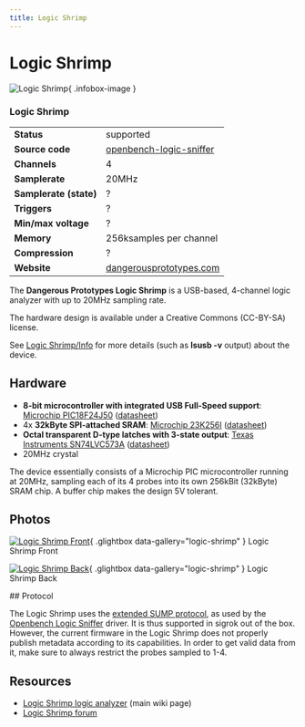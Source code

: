 ```yaml
---
title: Logic Shrimp
---
```


# Logic Shrimp

<div class="infobox" markdown>

![Logic Shrimp](./img/Logic-shrimp-front.jpg){ .infobox-image }

### Logic Shrimp

| | |
|---|---|
| **Status** | supported |
| **Source code** | [openbench-logic-sniffer](https://github.com/OpenTraceLab/OpenTraceCapture/tree/main/src/hardware/openbench-logic-sniffer) |
| **Channels** | 4 |
| **Samplerate** | 20MHz |
| **Samplerate (state)** | ? |
| **Triggers** | ? |
| **Min/max voltage** | ? |
| **Memory** | 256ksamples per channel |
| **Compression** | ? |
| **Website** | [dangerousprototypes.com](http://dangerousprototypes.com/docs/Logic_Shrimp_logic_analyzer) |

</div>

The **Dangerous Prototypes Logic Shrimp** is a USB-based, 4-channel logic analyzer with up to 20MHz sampling rate.

The hardware design is available under a Creative Commons (CC-BY-SA) license.

See [Logic Shrimp/Info](https://sigrok.org/wiki/Logic_Shrimp/Info) for more details (such as **lsusb -v** output) about the device.

## Hardware
- **8-bit microcontroller with integrated USB Full-Speed support**: [Microchip PIC18F24J50](http://www.microchip.com/wwwproducts/Devices.aspx?dDocName=en534039) ([datasheet](http://ww1.microchip.com/downloads/en/DeviceDoc/39931d.pdf))
- 4x **32kByte SPI-attached SRAM**: [Microchip 23K256I](http://www.microchip.com/wwwproducts/Devices.aspx?dDocName=en539039) ([datasheet](http://ww1.microchip.com/downloads/en/DeviceDoc/22100F.pdf))
- **Octal transparent D-type latches with 3-state output**: [Texas Instruments SN74LVC573A](http://www.ti.com/product/sn74lvc573a) ([datasheet](http://www.ti.com/lit/gpn/sn74lvc573a))
- 20MHz crystal

The device essentially consists of a Microchip PIC microcontroller running at 20MHz, sampling each of its 4 probes into its own 256kBit (32kByte) SRAM chip. A buffer chip makes the design 5V tolerant.

## Photos

<div class="photo-grid" markdown>

[![Logic Shrimp Front](./img/Logic-shrimp-front.jpg)](./img/Logic-shrimp-front.png "Logic Shrimp Front"){ .glightbox data-gallery="logic-shrimp" }
<span class="caption">Logic Shrimp Front</span>

[![Logic Shrimp Back](./img/Logic-shrimp-back.jpg)](./img/Logic-shrimp-back.png "Logic Shrimp Back"){ .glightbox data-gallery="logic-shrimp" }
<span class="caption">Logic Shrimp Back</span>

</div>
## Protocol

The Logic Shrimp uses the [extended SUMP protocol](http://dangerousprototypes.com/docs/The_Logic_Sniffer%27s_extended_SUMP_protocol), as used by the [Openbench Logic Sniffer](https://sigrok.org/wiki/Openbench_Logic_Sniffer) driver. It is thus supported in sigrok out of the box. However, the current firmware in the Logic Shrimp does not properly publish metadata according to its capabilities. In order to get valid data from it, make sure to always restrict the probes sampled to 1-4.

## Resources
- [Logic Shrimp logic analyzer](http://dangerousprototypes.com/docs/Logic_Shrimp_logic_analyzer) (main wiki page)
- [Logic Shrimp forum](http://dangerousprototypes.com/forum/viewforum.php?f=58)

